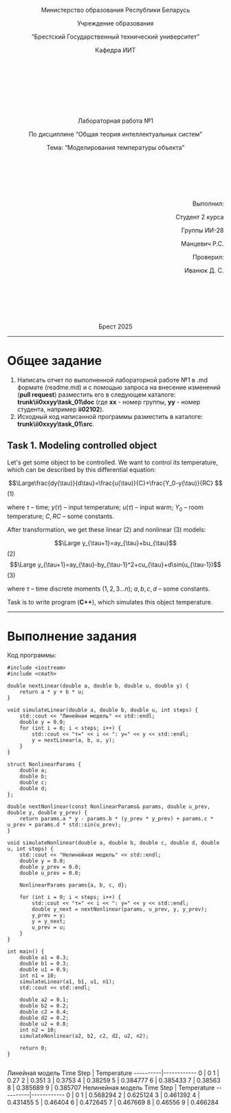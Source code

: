 <p align="center"> Министерство образования Республики Беларусь</p>
<p align="center">Учреждение образования</p>
<p align="center">“Брестский Государственный технический университет”</p>
<p align="center">Кафедра ИИТ</p>
<br><br><br><br><br><br><br>
<p align="center">Лабораторная работа №1</p>
<p align="center">По дисциплине “Общая теория интеллектуальных систем”</p>
<p align="center">Тема: “Моделирования температуры объекта”</p>
<br><br><br><br><br>
<p align="right">Выполнил:</p>
<p align="right">Студент 2 курса</p>
<p align="right">Группы ИИ-28</p>
<p align="right">Манцевич Р.С.</p>
<p align="right">Проверил:</p>
<p align="right">Иванюк Д. С.</p>
<br><br><br><br><br>
<p align="center">Брест 2025</p>

<hr>

# Общее задание #
1. Написать отчет по выполненной лабораторной работе №1 в .md формате (readme.md) и с помощью запроса на внесение изменений (**pull request**) разместить его в следующем каталоге: **trunk\ii0xxyy\task_01\doc** (где **xx** - номер группы, **yy** - номер студента, например **ii02102**).
2. Исходный код написанной программы разместить в каталоге: **trunk\ii0xxyy\task_01\src**.
## Task 1. Modeling controlled object ##
Let's get some object to be controlled. We want to control its temperature, which can be described by this differential equation:

$$\Large\frac{dy(\tau)}{d\tau}=\frac{u(\tau)}{C}+\frac{Y_0-y(\tau)}{RC} $$ (1)

where $\tau$ – time; $y(\tau)$ – input temperature; $u(\tau)$ – input warm; $Y_0$ – room temperature; $C,RC$ – some constants.

After transformation, we get these linear (2) and nonlinear (3) models:

$$\Large y_{\tau+1}=ay_{\tau}+bu_{\tau}$$ (2)
$$\Large y_{\tau+1}=ay_{\tau}-by_{\tau-1}^2+cu_{\tau}+d\sin(u_{\tau-1})$$ (3)

where $\tau$ – time discrete moments ($1,2,3{\dots}n$); $a,b,c,d$ – some constants.

Task is to write program (**C++**), which simulates this object temperature.

<hr>

# Выполнение задания #

Код программы:
```
#include <iostream>
#include <cmath>

double nextLinear(double a, double b, double u, double y) {
    return a * y + b * u;
}

void simulateLinear(double a, double b, double u, int steps) {
    std::cout << "Линейная модель" << std::endl;
    double y = 0.0;
    for (int i = 0; i < steps; i++) {
        std::cout << "τ=" << i << ": y=" << y << std::endl;
        y = nextLinear(a, b, u, y);
    }
}

struct NonlinearParams {
    double a;
    double b;
    double c;
    double d;
};

double nextNonlinear(const NonlinearParams& params, double u_prev, double y, double y_prev) {
    return params.a * y - params.b * (y_prev * y_prev) + params.c * u_prev + params.d * std::sin(u_prev);
}

void simulateNonlinear(double a, double b, double c, double d, double u, int steps) {
    std::cout << "Нелинейная модель" << std::endl;
    double y = 0.0;
    double y_prev = 0.0;
    double u_prev = 0.0;
    
    NonlinearParams params{a, b, c, d};
    
    for (int i = 0; i < steps; i++) {
        std::cout << "τ=" << i << ": y=" << y << std::endl;
        double y_next = nextNonlinear(params, u_prev, y, y_prev);
        y_prev = y;
        y = y_next;
        u_prev = u; 
    }
}

int main() {
    double a1 = 0.3;
    double b1 = 0.3;
    double u1 = 0.9;
    int n1 = 10;
    simulateLinear(a1, b1, u1, n1);
    std::cout << std::endl;

    double a2 = 0.1;
    double b2 = 0.2;
    double c2 = 0.4;
    double d2 = 0.2;
    double u2 = 0.8;
    int n2 = 10;
    simulateNonlinear(a2, b2, c2, d2, u2, n2);

    return 0;
}
  
```
Линейная модель
Time Step | Temperature
----------|------------
0         | 0
1         | 0.27
2         | 0.351
3         | 0.3753
4         | 0.38259
5         | 0.384777
6         | 0.385433
7         | 0.38563
8         | 0.385689
9         | 0.385707
Нелинейная модель
Time Step | Temperature
----------|------------
0         | 0
1         | 0.568294
2         | 0.625124
3         | 0.461392
4         | 0.431455
5         | 0.46404
6         | 0.472645
7         | 0.467669
8         | 0.46556
9         | 0.466284
```